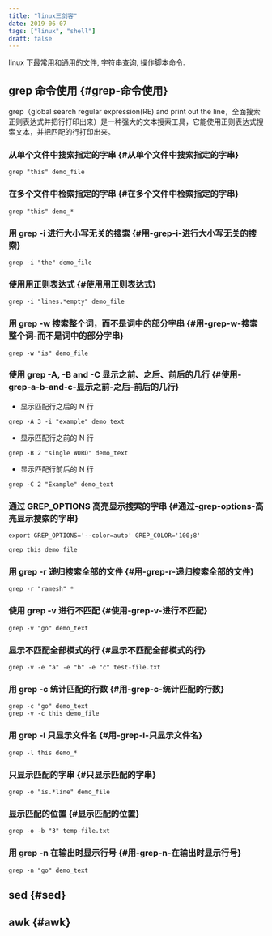 ```yaml
---
title: "linux三剑客"
date: 2019-06-07
tags: ["linux", "shell"]
draft: false
---
```


linux 下最常用和通用的文件, 字符串查询, 操作脚本命令.

<!--more-->


## grep 命令使用 {#grep-命令使用}

grep（global search regular expression(RE) and print out the line，全面搜索正则表达式并把行打印出来）是一种强大的文本搜索工具，它能使用正则表达式搜索文本，并把匹配的行打印出来。


### 从单个文件中搜索指定的字串 {#从单个文件中搜索指定的字串}

```shell
grep "this" demo_file
```


### 在多个文件中检索指定的字串 {#在多个文件中检索指定的字串}

```shell
grep "this" demo_*
```


### 用 grep -i 进行大小写无关的搜索 {#用-grep-i-进行大小写无关的搜索}

```shell
grep -i "the" demo_file
```


### 使用用正则表达式 {#使用用正则表达式}

```shell
grep -i "lines.*empty" demo_file
```


### 用 grep -w 搜索整个词，而不是词中的部分字串 {#用-grep-w-搜索整个词-而不是词中的部分字串}

```shell
grep -w "is" demo_file
```


### 使用 grep -A, -B and -C 显示之前、之后、前后的几行 {#使用-grep-a-b-and-c-显示之前-之后-前后的几行}

-   显示匹配行之后的 N 行

<!--listend-->

```shell
grep -A 3 -i "example" demo_text
```

-   显示匹配行之前的 N 行

<!--listend-->

```shell
grep -B 2 "single WORD" demo_text
```

-   显示匹配行前后的 N 行

<!--listend-->

```shell
grep -C 2 "Example" demo_text
```


### 通过 GREP\_OPTIONS 高亮显示搜索的字串 {#通过-grep-options-高亮显示搜索的字串}

```shell
export GREP_OPTIONS='--color=auto' GREP_COLOR='100;8'

grep this demo_file
```


### 用 grep -r 递归搜索全部的文件 {#用-grep-r-递归搜索全部的文件}

```shell
grep -r "ramesh" *
```


### 使用 grep -v 进行不匹配 {#使用-grep-v-进行不匹配}

```shell
grep -v "go" demo_text
```


### 显示不匹配全部模式的行 {#显示不匹配全部模式的行}

```shell
grep -v -e "a" -e "b" -e "c" test-file.txt
```


### 用 grep -c 统计匹配的行数 {#用-grep-c-统计匹配的行数}

```shell
grep -c "go" demo_text
grep -v -c this demo_file
```


### 用 grep -l 只显示文件名 {#用-grep-l-只显示文件名}

```shell
grep -l this demo_*
```


### 只显示匹配的字串 {#只显示匹配的字串}

```shell
grep -o "is.*line" demo_file
```


### 显示匹配的位置 {#显示匹配的位置}

```shell
grep -o -b "3" temp-file.txt
```


### 用 grep -n 在输出时显示行号 {#用-grep-n-在输出时显示行号}

```shell
grep -n "go" demo_text
```


## sed {#sed}


## awk {#awk}
